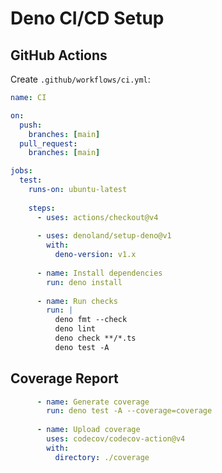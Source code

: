 # Deno CI/CD Setup

## GitHub Actions

Create `.github/workflows/ci.yml`:

```yaml
name: CI

on:
  push:
    branches: [main]
  pull_request:
    branches: [main]

jobs:
  test:
    runs-on: ubuntu-latest
    
    steps:
      - uses: actions/checkout@v4
      
      - uses: denoland/setup-deno@v1
        with:
          deno-version: v1.x
      
      - name: Install dependencies
        run: deno install
      
      - name: Run checks
        run: |
          deno fmt --check
          deno lint
          deno check **/*.ts
          deno test -A
```

## Coverage Report

```yaml
      - name: Generate coverage
        run: deno test -A --coverage=coverage
      
      - name: Upload coverage
        uses: codecov/codecov-action@v4
        with:
          directory: ./coverage
```